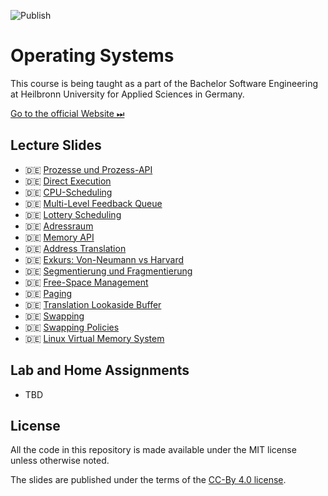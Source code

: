 ![Publish](https://github.com/aheil/hhn-os/workflows/Publish/badge.svg?branch=main)

# Operating Systems

This course is being taught as a part of the Bachelor Software Engineering at Heilbronn University for Applied Sciences in Germany. 

[Go to the official Website ⏭](https://www.hs-heilbronn.de/os)

## Lecture Slides 

* 🇩🇪 [Prozesse und Prozess-API](slides/os.01.de.pdf)
* 🇩🇪 [Direct Execution](slides/os.02.de.pdf) 
* 🇩🇪 [CPU-Scheduling](slides/os.03.de.pdf) 
* 🇩🇪 [Multi-Level Feedback Queue](slides/os.04.de.pdf) 
* 🇩🇪 [Lottery Scheduling](slides/os.05.de.pdf) 
* 🇩🇪 [Adressraum](slides/os.06.de.pdf) 
* 🇩🇪 [Memory API](slides/os.07.de.pdf) 
* 🇩🇪 [Address Translation](slides/os.08.de.pdf) 
* 🇩🇪 [Exkurs: Von-Neumann vs Harvard](slides/os.09.de.pdf) 
* 🇩🇪 [Segmentierung und Fragmentierung](slides/os.10.de.pdf)
* 🇩🇪 [Free-Space Management](slides/os.11.de.pdf) 
* 🇩🇪 [Paging](slides/os.12.de.pdf) 
* 🇩🇪 [Translation Lookaside Buffer](slides/os.13.de.pdf) 
* 🇩🇪 [Swapping](slides/os.14.de.pdf) 
* 🇩🇪 [Swapping Policies](slides/os.15.de.pdf) 
* 🇩🇪 [Linux Virtual Memory System](slides/os.16.de.pdf) 

## Lab and Home Assignments 

* TBD

## License

All the code in this repository is made available under the MIT license unless otherwise noted.

The slides are published under the terms of the [CC-By 4.0 license](https://creativecommons.org/licenses/by/4.0/).


